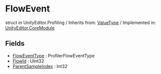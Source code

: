 # FlowEvent
struct in UnityEditor.Profiling
 / Inherits from: <a href="https://docs.unity3d.com/6000.0/Documentation/ScriptReference/ValueType.html">ValueType</a> / Implemented in: <a href="https://docs.unity3d.com/6000.0/Documentation/ScriptReference/UnityEditor.CoreModule.html">UnityEditor.CoreModule</a>

## Fields
- <a href="https://docs.unity3d.com/6000.0/Documentation/ScriptReference/FlowEvent-FlowEventType.html">FlowEventType</a> : ProfilerFlowEventType
- <a href="https://docs.unity3d.com/6000.0/Documentation/ScriptReference/FlowEvent-FlowId.html">FlowId</a> : UInt32
- <a href="https://docs.unity3d.com/6000.0/Documentation/ScriptReference/FlowEvent-ParentSampleIndex.html">ParentSampleIndex</a> : Int32
